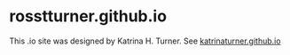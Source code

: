 # rosstturner.github.io
This .io site was designed by Katrina H. Turner. See [katrinaturner.github.io](https://katrinaturner.github.io)